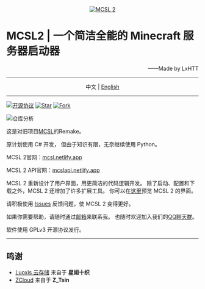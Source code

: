 <p align="center">
<a href="https://mcsl.netlify.app" target="_blank"><img alt="MCSL 2" src="https://www.helloimg.com/images/2023/01/28/oRgCMu.png"/></a>
</p>

# MCSL2   |   一个简洁全能的 Minecraft 服务器启动器

<p align="right">
——Made by LxHTT
</p>

___

<p align="center">
中文  |  <a href="https://github.com/LxHTT/MCSL2/blob/master/README_EN.md" target="_blank">English</a>
</p>

___
[![](https://img.shields.io/github/license/LxHTT/MCSL2 "开源协议")](https://github.com/LxHTT/MCSL2/blob/master/LICENSE)
[![](https://img.shields.io/github/stars/LxHTT/MCSL2 "Star")](https://github.com/LxHTT/MCSL2/stargazers)
[![](https://img.shields.io/github/forks/LxHTT/MCSL2 "Fork")](https://github.com/LxHTT/MCSL2/forks)

![](https://repobeats.axiom.co/api/embed/869c25f269efec38ff69088fca0dc7aba2de63bf.svg "仓库分析")

这是对旧项目[MCSL](https://github.com/LxHTT/MCSL)的Remake。

原计划使用 C# 开发，
但由于知识有限，无奈继续使用 Python。

MCSL 2官网：[mcsl.netlify.app](https://mcsl.netlify.app)

MCSL 2 API官网：[mcslapi.netlify.app](https://mcslapi.netlify.app/)

MCSL 2 重新设计了用户界面，用更简洁的代码逻辑开发。
除了启动、配置和下载之外，MCSL 2 还增加了许多扩展工具。
你可以在[这里](https://mcsl.netlify.app/preview)预览 MCSL 2 的界面。

请积极使用 [Issues](https://github.com/LxHTT/MCSL2/issues) 反馈问题，使 MCSL 2 变得更好。

如果你需要帮助，请随时通过[邮箱](mailto:lxhtz.dl@qq.com)来联系我。
也随时欢迎加入我们的[QQ聊天群](https://jq.qq.com/?k=b6NlRcJn)。

软件使用 GPLv3 开源协议发行。
___
## 鸣谢

- [Luoxis 云存储](https://www.df100.ltd) 来自于 **星姮十织**
- [ZCloud](https://ztsin.cn/) 来自于 **Z_Tsin**

